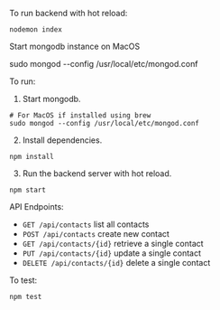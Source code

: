 To run backend with hot reload:

```
nodemon index
```

Start mongodb instance on MacOS

sudo mongod --config /usr/local/etc/mongod.conf



To run:

1. Start mongodb. 

```
# For MacOS if installed using brew
sudo mongod --config /usr/local/etc/mongod.conf
```

2. Install dependencies.

```
npm install
```

3. Run the backend server with hot reload.

```
npm start
```


API Endpoints:

- `GET /api/contacts` list all contacts
- `POST /api/contacts` create new contact
- `GET /api/contacts/{id}` retrieve a single contact
- `PUT /api/contacts/{id}` update a single contact
- `DELETE /api/contacts/{id}` delete a single contact

To test:

```
npm test
```